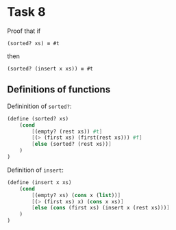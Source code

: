 # Task 8

Proof that if
```
(sorted? xs) ≡ #t
```
then 

```
(sorted? (insert x xs)) ≡ #t
```

## Definitions of functions

Defininition of `sorted?`:

```scheme
(define (sorted? xs)
    (cond 
        [(empty? (rest xs)) #t]
        [(> (first xs) (first(rest xs))) #f]
        [else (sorted? (rest xs))]
    )
)
```

Definition of `insert`:

```scheme
(define (insert x xs)
    (cond 
        [(empty? xs) (cons x (list))]
        [(> (first xs) x) (cons x xs)]
        [else (cons (first xs) (insert x (rest xs)))]
    )
)
```